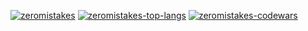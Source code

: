 [![zeromistakes](https://github-readme-stats.vercel.app/api?username=zeromistakes&count_private=true&include_all_commits=true&theme=github_dark&show_icons=true&layout=compact)](https://github.com/zeromistakes/zeromistakes)
[![zeromistakes-top-langs](https://github-readme-stats.vercel.app/api/top-langs?username=zeromistakes&count_private=true&include_all_commits=true&theme=github_dark&show_icons=true&layout=compact)](https://github.com/zeromistakes/zeromistakes)
[![zeromistakes-codewars](https://www.codewars.com/users/zeromistakes/badges/large)](https://www.codewars.com/users/zeromistakes) 

